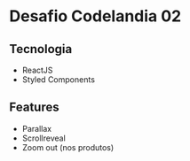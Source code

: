 # Desafio Codelandia 02

## Tecnologia

- ReactJS
- Styled Components

## Features

- Parallax
- Scrollreveal
- Zoom out (nos produtos)
